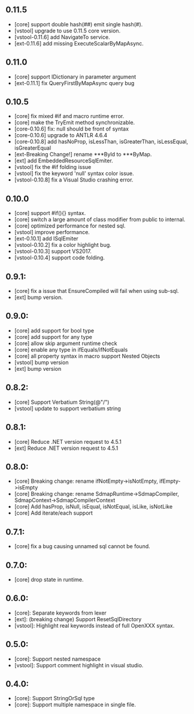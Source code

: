 ## 0.11.5
- [core] support double hash(##) emit single hash(#).
- [vstool] upgrade to use 0.11.5 core version.
- [vstool-0.11.6] add NavigateTo service.
- [ext-0.11.6] add missing ExecuteScalarByMapAsync<T>.

## 0.11.0
- [core] support IDictionary in parameter argument
- [ext-0.11.1] fix QueryFirstByMapAsync query bug

## 0.10.5
- [core] fix mixed #if and macro runtime error.
- [core] make the TryEmit method synchronizable.
- [core-0.10.6] fix: null should be front of syntax
- [core-0.10.6] upgrade to ANTLR 4.6.4
- [core-0.10.8] add hasNoProp, isLessThan, isGreaterThan, isLessEqual, isGreaterEqual
- [ext-Breaking Change!] rename ***ById to ***ByMap.
- [ext] add EmbeddedResourceSqlEmiter.
- [vstool] fix the #if folding issue
- [vstool] fix the keyword 'null' syntax color issue.
- [vstool-0.10.8] fix a Visual Studio crashing error.

## 0.10.0
- [core] support #if(){} syntax.
- [core] switch a large amount of class modifier from public to internal.
- [core] optimized performance for nested sql.
- [vstool] improve performance.
- [ext-0.10.1] add ISqlEmiter
- [vstool-0.10.2] fix a color highlight bug.
- [vstool-0.10.3] support VS2017.
- [vstool-0.10.4] support code folding.

## 0.9.1:
- [core] fix a issue that EnsureCompiled will fail when using sub-sql.
- [ext] bump version.

## 0.9.0:
- [core] add support for bool type
- [core] add support for any type
- [core] allow skip argument runtime check
- [core] enable any type in ifEquals/ifNotEquals
- [core] all property syntax in macro support Nested Objects
- [vstool] bump version
- [ext] bump version

## 0.8.2:
- [core] Support Verbatium String(@"\/")
- [vstool] update to support verbatium string

## 0.8.1:
- [core] Reduce .NET version request to 4.5.1
- [ext] Reduce .NET version request to 4.5.1

## 0.8.0:
- [core] Breaking change: rename ifNotEmpty->isNotEmpty, ifEmpty->isEmpty
- [core] Breaking change: rename SdmapRuntime->SdmapCompiler, SdmapContext->SdmapCompilerContext
- [core] Add hasProp, isNull, isEqual, isNotEqual, isLike, isNotLike
- [core] Add iterate/each support

## 0.7.1: 
- [core] fix a bug causing unnamed sql cannot be found.

## 0.7.0: 
- [core] drop state in runtime.

## 0.6.0: 
- [core]: Separate keywords from lexer
- [ext]: (breaking change) Support ResetSqlDirectory
- [vstool]: Highlight real keywords instead of full OpenXXX syntax.

## 0.5.0: 
- [core]: Support nested namespace
- [vstool]: Support comment highlight in visual studio.

## 0.4.0: 
- [core]: Support StringOrSql type
- [core]: Support multiple namespace in single file.
